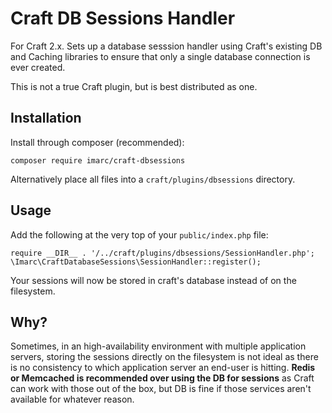# Craft DB Sessions Handler

For Craft 2.x. Sets up a database sesssion handler using Craft's 
existing DB and Caching libraries to ensure that only a single 
database connection is ever created.

This is not a true Craft plugin, but is best distributed as one.

## Installation

Install through composer (recommended):

    composer require imarc/craft-dbsessions

Alternatively place all files into a `craft/plugins/dbsessions` directory.

## Usage

Add the following at the very top of your `public/index.php` file:

    require __DIR__ . '/../craft/plugins/dbsessions/SessionHandler.php';
    \Imarc\CraftDatabaseSessions\SessionHandler::register();

Your sessions will now be stored in craft's database instead of on the filesystem.

## Why?

Sometimes, in an high-availability environment with multiple application servers, storing the sessions 
directly on the filesystem is not ideal as there is no consistency to which application server
an end-user is hitting. **Redis or Memcached is recommended over using the DB for sessions** as Craft can 
work with those out of the box, but DB is fine if those services aren't available for whatever reason.
